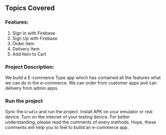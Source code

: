 ## **Topics Covered**
### Features:
1. Sign in with Firebase
2. Sign Up with Firebase
3. Order Item
4. Delivery Item
5. Add Item to Cart 

### Project Description:
We build a E-commerce Type app which has contained all the features what we can do in the e-commerce. We can order from customer apps and can delivery from admin apps.

### Run the project
Sync the `Gradle` and run the project. Install APK on your emulator or real device. Turn on the internet of your testing device. For better understanding, please read the comments of every methods. Hope, these comments will help you to feel to bulild an e-commerce app.



